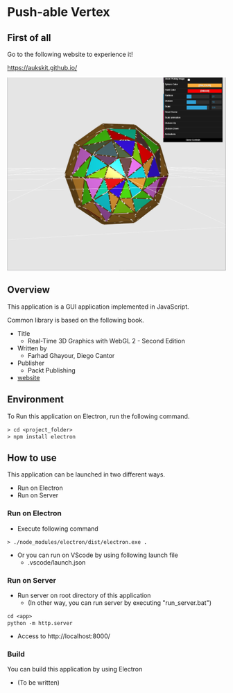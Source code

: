 # Push-able Vertex

## First of all
Go to the following website to experience it!

https://aukskit.github.io/

![](images/paintVertex.png)

## Overview
This application is a GUI application implemented in JavaScript.

Common library is based on the following book.
- Title
    - Real-Time 3D Graphics with WebGL 2 - Second Edition
- Written by
    - Farhad Ghayour, Diego Cantor
- Publisher
    - Packt Publishing
- [website](https://www.packtpub.com/product/real-time-3d-graphics-with-webgl-2-second-edition/9781788629690)

## Environment
To Run this application on Electron, run the following command.
```Terminal
> cd <project_folder>
> npm install electron
```

## How to use

This application can be launched in two different ways.
- Run on Electron
- Run on Server

### Run on Electron
- Execute following command
```
> ./node_modules/electron/dist/electron.exe .
```
- Or you can run on VScode by using following launch file
    - .vscode/launch.json

### Run on Server
- Run server on root directory of this application
    - (In other way, you can run server by executing "run_server.bat")
```
cd <app>
python -m http.server
```
- Access to http://localhost:8000/

### Build
You can build this application by using Electron 
- (To be written)